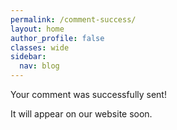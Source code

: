 ```yaml
---
permalink: /comment-success/
layout: home
author_profile: false
classes: wide
sidebar:
  nav: blog
---
```


Your comment was successfully sent!

It will appear on our website soon.